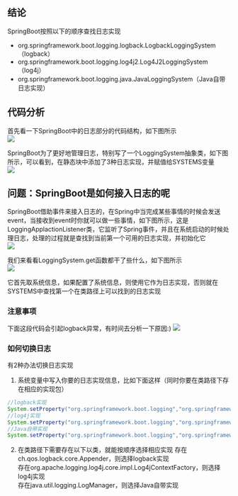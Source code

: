 ## 结论
SpringBoot按照以下的顺序查找日志实现
- org.springframework.boot.logging.logback.LogbackLoggingSystem（logback）
- org.springframework.boot.logging.log4j2.Log4J2LoggingSystem（log4j）
- org.springframework.boot.logging.java.JavaLoggingSystem（Java自带日志实现）

## 代码分析
首先看一下SpringBoot中的日志部分的代码结构，如下图所示  
![](https://swapp-images.oss-cn-hangzhou.aliyuncs.com/user-head-img/20170724/e3d3f5f482f088d573fc2cf230b4ee57.png)

SpringBoot为了更好地管理日志，特别写了一个LoggingSystem抽象类，如下图所示，可以看到，在静态块中添加了3种日志实现，并赋值给SYSTEMS变量  
![](https://swapp-images.oss-cn-hangzhou.aliyuncs.com/user-head-img/20170724/e3d3f5f482f088d573fc2cf230b4ee58.png)

## 问题：SpringBoot是如何接入日志的呢
SpringBoot借助事件来接入日志的，在Spring中当完成某些事情的时候会发送event，当接收到event时你就可以做一些事情，如下图所示，这是LoggingApplactionListener类，它监听了Spring事件，并且在系统启动的时候处理日志，处理的过程就是查找到当前第一个可用的日志实现，并初始化它  
![](https://swapp-images.oss-cn-hangzhou.aliyuncs.com/user-head-img/20170724/e3d3f5f482f088d573fc2cf230b4ee59.png)

我们来看看LoggingSystem.get函数都干了些什么，如下图所示  
![](https://swapp-images.oss-cn-hangzhou.aliyuncs.com/user-head-img/20170724/e3d3f5f482f088d573fc2cf230b4ee60.png)

它首先取系统信息，如果配置了系统信息，则使用它作为日志实现，否则就在SYSTEMS中查找第一个在类路径上可以找到的日志实现

### 注意事项
下面这段代码会引起logback异常，有时间去分析一下原因:)
![](https://swapp-images.oss-cn-hangzhou.aliyuncs.com/user-head-img/20170724/e3d3f5f482f088d573fc2cf230b4ee61.png)

### 如何切换日志
有2种办法切换日志实现
1. 系统变量中写入你要的日志实现信息，比如下面这样（同时你要在类路径下存在相应的实现包）

```java
//logback实现
System.setProperty("org.springframework.boot.logging","org.springframework.boot.logging.logback.LogbackLoggingSystem");
//log4j实现
System.setProperty("org.springframework.boot.logging","org.springframework.boot.logging.log4j2.Log4J2LoggingSystem");
//Java自带实现
System.setProperty("org.springframework.boot.logging","org.springframework.boot.logging.java.JavaLoggingSystem");
```

2. 在类路径下需要存在以下以类，就能按顺序选择相应实现 
存在ch.qos.logback.core.Appender，则选择logback实现  
存在org.apache.logging.log4j.core.impl.Log4jContextFactory，则选择log4j实现  
存在java.util.logging.LogManager，则选择Java自带实现  
